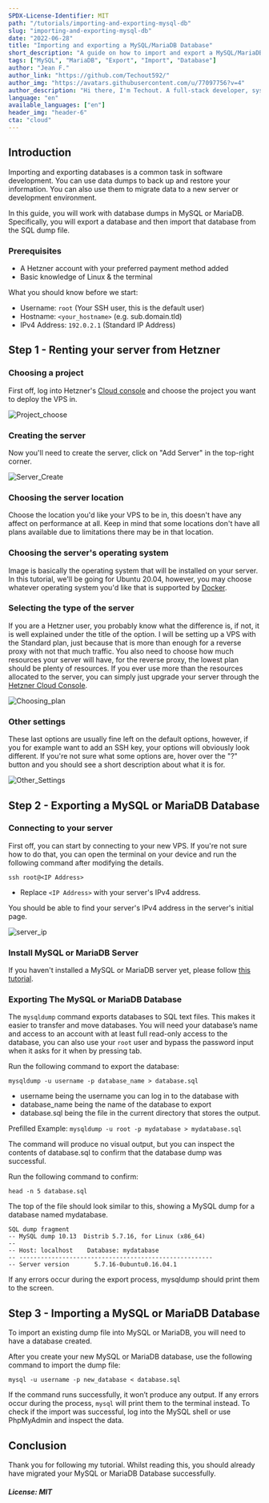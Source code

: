 ```yaml
---
SPDX-License-Identifier: MIT
path: "/tutorials/importing-and-exporting-mysql-db"
slug: "importing-and-exporting-mysql-db"
date: "2022-06-28" 
title: "Importing and exporting a MySQL/MariaDB Database"
short_description: "A guide on how to import and export a MySQL/MariaDB Database"
tags: ["MySQL", "MariaDB", "Export", "Import", "Database"]
author: "Jean F."
author_link: "https://github.com/Techout592/"
author_img: "https://avatars.githubusercontent.com/u/77097756?v=4"
author_description: "Hi there, I'm Techout. A full-stack developer, system admin, and a designer."
language: "en"
available_languages: ["en"]
header_img: "header-6"
cta: "cloud"
---
```


## Introduction

Importing and exporting databases is a common task in software development. You can use data dumps to back up and restore your information. You can also use them to migrate data to a new server or development environment.

In this guide, you will work with database dumps in MySQL or MariaDB. Specifically, you will export a database and then import that database from the SQL dump file.

### Prerequisites

- A Hetzner account with your preferred payment method added
- Basic knowledge of Linux & the terminal

What you should know before we start:

- Username: `root` (Your SSH user, this is the default user)
- Hostname: `<your_hostname>` (e.g. sub.domain.tld)
- IPv4 Address: `192.0.2.1` (Standard IP Address)

## Step 1 - Renting your server from Hetzner

### Choosing a project

First off, log into Hetzner's [Cloud console](https://console.hetzner.com) and choose the project you want to deploy the VPS in.

![Project_choose](./img/Qy1q988Y.png)

### Creating the server

Now you'll need to create the server, click on "Add Server" in the top-right corner.

![Server_Create](./img/C7x29dxJ.png)

### Choosing the server location

Choose the location you'd like your VPS to be in, this doesn't have any affect on performance at all. Keep in mind that some locations don't have all plans available due to limitations there may be in that location.

### Choosing the server's operating system

Image is basically the operating system that will be installed on your server. In this tutorial, we'll be going for Ubuntu 20.04, however, you may choose whatever operating system you'd like that is supported by [Docker](https://docker.com).

### Selecting the type of the server

If you are a Hetzner user, you probably know what the difference is, if not, it is well explained under the title of the option. I will be setting up a VPS with the Standard plan, just because that is more than enough for a reverse proxy with not that much traffic. You also need to choose how much resources your server will have, for the reverse proxy, the lowest plan should be plenty of resources. If you ever use more than the resources allocated to the server, you can simply just upgrade your server through the [Hetzner Cloud Console](https://console.hetzner.com.).

![Choosing_plan](./img/W2wiKC9C.png)

### Other settings

These last options are usually fine left on the default options, however, if you for example want to add an SSH key, your options will obviously look different. If you're not sure what some options are, hover over the "?" button and you should see a short description about what it is for.

![Other_Settings](./img/xYtAyi13.png)

## Step 2 - Exporting a MySQL or MariaDB Database

### Connecting to your server

First off, you can start by connecting to your new VPS. If you're not sure how to do that, you can open the terminal on your device and run the following command after modifying the details.

`ssh root@<IP Address>`

* Replace `<IP Address>` with your server's IPv4 address.

You should be able to find your server's IPv4 address in the server's initial page.

![server_ip](./img/cxXQZrZR.png)

### Install MySQL or MariaDB Server

If you haven't installed a MySQL or MariaDB server yet, please follow [this tutorial](https://community.hetzner.com/tutorials/install-mysql-database-server-on-ubuntu).

### Exporting The MySQL or MariaDB Database

The `mysqldump` command exports databases to SQL text files. This makes it easier to transfer and move databases. You will need your database’s name and access to an account with at least full read-only access to the database, you can also use your `root` user and bypass the password input when it asks for it when by pressing tab.

Run the following command to export the database:

`mysqldump -u username -p database_name > database.sql`

* username being the username you can log in to the database with
* database_name being the name of the database to export
* database.sql being the file in the current directory that stores the output.

Prefilled Example: `mysqldump -u root -p mydatabase > mydatabase.sql`

The command will produce no visual output, but you can inspect the contents of database.sql to confirm that the database dump was successful.

Run the following command to confirm:

`head -n 5 database.sql`

The top of the file should look similar to this, showing a MySQL dump for a database named mydatabase.

```
SQL dump fragment
-- MySQL dump 10.13  Distrib 5.7.16, for Linux (x86_64)
--
-- Host: localhost    Database: mydatabase
-- ------------------------------------------------------
-- Server version       5.7.16-0ubuntu0.16.04.1
```

If any errors occur during the export process, mysqldump should print them to the screen.

## Step 3 - Importing a MySQL or MariaDB Database

To import an existing dump file into MySQL or MariaDB, you will need to have a database created.

After you create your new MySQL or MariaDB database, use the following command to import the dump file:

`mysql -u username -p new_database < database.sql`

If the command runs successfully, it won’t produce any output. If any errors occur during the process, `mysql` will print them to the terminal instead. To check if the import was successful, log into the MySQL shell or use PhpMyAdmin and inspect the data.

## Conclusion

Thank you for following my tutorial. Whilst reading this, you should already have migrated your MySQL or MariaDB Database successfully.

##### License: MIT

<!--

Contributor's Certificate of Origin

By making a contribution to this project, I certify that:

(a) The contribution was created in whole or in part by me and I have
    the right to submit it under the license indicated in the file; or

(b) The contribution is based upon previous work that, to the best of my
    knowledge, is covered under an appropriate license and I have the
    right under that license to submit that work with modifications,
    whether created in whole or in part by me, under the same license
    (unless I am permitted to submit under a different license), as
    indicated in the file; or

(c) The contribution was provided directly to me by some other person
    who certified (a), (b) or (c) and I have not modified it.

(d) I understand and agree that this project and the contribution are
    public and that a record of the contribution (including all personal
    information I submit with it, including my sign-off) is maintained
    indefinitely and may be redistributed consistent with this project
    or the license(s) involved.

Signed-off-by: Jean F. (root@techoutdev.com)

-->
